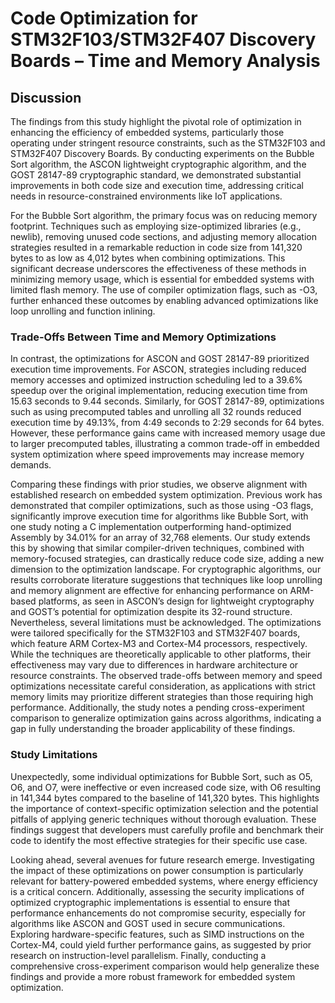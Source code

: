 # Code Optimization for STM32F103/STM32F407 Discovery Boards – Time and Memory Analysis

## Discussion

The findings from this study highlight the pivotal role of optimization in enhancing the efficiency of embedded systems, particularly those operating under stringent resource constraints, such as the STM32F103 and STM32F407 Discovery Boards. By conducting experiments on the Bubble Sort algorithm, the ASCON lightweight cryptographic algorithm, and the GOST 28147-89 cryptographic standard, we demonstrated substantial improvements in both code size and execution time, addressing critical needs in resource-constrained environments like IoT applications.

For the Bubble Sort algorithm, the primary focus was on reducing memory footprint. Techniques such as employing size-optimized libraries (e.g., newlib), removing unused code sections, and adjusting memory allocation strategies resulted in a remarkable reduction in code size from 141,320 bytes to as low as 4,012 bytes when combining optimizations. This significant decrease underscores the effectiveness of these methods in minimizing memory usage, which is essential for embedded systems with limited flash memory. The use of compiler optimization flags, such as -O3, further enhanced these outcomes by enabling advanced optimizations like loop unrolling and function inlining.

### Trade‑Offs Between Time and Memory Optimizations  

In contrast, the optimizations for ASCON and GOST 28147-89 prioritized execution time improvements. For ASCON, strategies including reduced memory accesses and optimized instruction scheduling led to a 39.6% speedup over the original implementation, reducing execution time from 15.63 seconds to 9.44 seconds. Similarly, for GOST 28147-89, optimizations such as using precomputed tables and unrolling all 32 rounds reduced execution time by 49.13%, from 4:49 seconds to 2:29 seconds for 64 bytes. However, these performance gains came with increased memory usage due to larger precomputed tables, illustrating a common trade-off in embedded system optimization where speed improvements may increase memory demands.

Comparing these findings with prior studies, we observe alignment with established research on embedded system optimization. Previous work has demonstrated that compiler optimizations, such as those using -O3 flags, significantly improve execution time for algorithms like Bubble Sort, with one study noting a C implementation outperforming hand-optimized Assembly by 34.01% for an array of 32,768 elements. Our study extends this by showing that similar compiler-driven techniques, combined with memory-focused strategies, can drastically reduce code size, adding a new dimension to the optimization landscape. For cryptographic algorithms, our results corroborate literature suggestions that techniques like loop unrolling and memory alignment are effective for enhancing performance on ARM-based platforms, as seen in ASCON’s design for lightweight cryptography and GOST’s potential for optimization despite its 32-round structure.
Nevertheless, several limitations must be acknowledged. The optimizations were tailored specifically for the STM32F103 and STM32F407 boards, which feature ARM Cortex-M3 and Cortex-M4 processors, respectively. While the techniques are theoretically applicable to other platforms, their effectiveness may vary due to differences in hardware architecture or resource constraints. The observed trade-offs between memory and speed optimizations necessitate careful consideration, as applications with strict memory limits may prioritize different strategies than those requiring high performance. Additionally, the study notes a pending cross-experiment comparison to generalize optimization gains across algorithms, indicating a gap in fully understanding the broader applicability of these findings.

### Study Limitations

Unexpectedly, some individual optimizations for Bubble Sort, such as O5, O6, and O7, were ineffective or even increased code size, with O6 resulting in 141,344 bytes compared to the baseline of 141,320 bytes. This highlights the importance of context-specific optimization selection and the potential pitfalls of applying generic techniques without thorough evaluation. These findings suggest that developers must carefully profile and benchmark their code to identify the most effective strategies for their specific use case.

Looking ahead, several avenues for future research emerge. Investigating the impact of these optimizations on power consumption is particularly relevant for battery-powered embedded systems, where energy efficiency is a critical concern. Additionally, assessing the security implications of optimized cryptographic implementations is essential to ensure that performance enhancements do not compromise security, especially for algorithms like ASCON and GOST used in secure communications. Exploring hardware-specific features, such as SIMD instructions on the Cortex-M4, could yield further performance gains, as suggested by prior research on instruction-level parallelism. Finally, conducting a comprehensive cross-experiment comparison would help generalize these findings and provide a more robust framework for embedded system optimization.